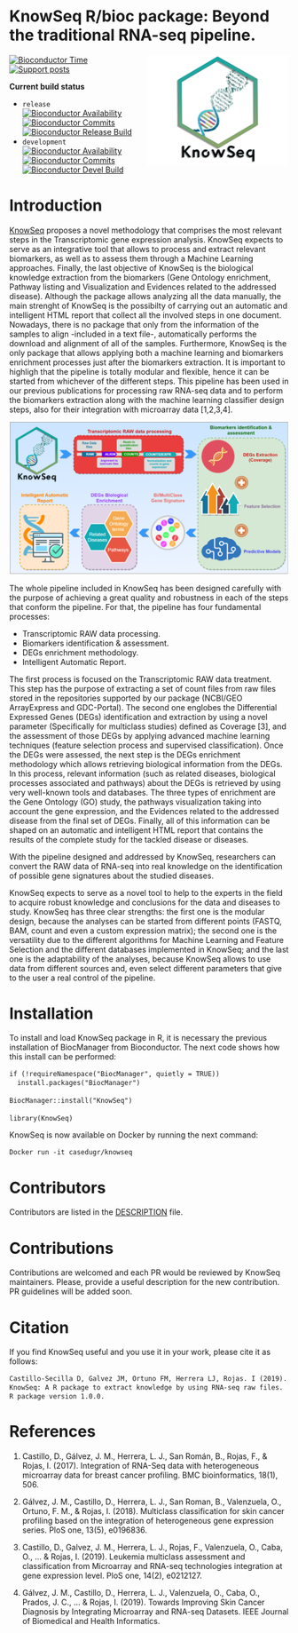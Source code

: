 # KnowSeq R/bioc package: Beyond the traditional RNA-seq pipeline.

<img align="right" src="logoKnow.png" height="200"/>

[![Bioconductor Time](https://bioconductor.org/shields/years-in-bioc/KnowSeq.svg)](https://bioconductor.org/packages/release/bioc/html/KnowSeq "How long has been KnowSeq in a release of Bioconductor")
[![Support posts](https://bioconductor.org/shields/posts/KnowSeq.svg)](https://support.bioconductor.org/t/KnowSeq/ "Support site activity on KnowSeq, last 6 months: tagged questions/avg. answers per question/avg. comments per question/accepted answers, or 0 if no tagged posts.")




**Current build status**
- `release` [![Bioconductor Availability](https://bioconductor.org/shields/availability/3.10/KnowSeq.svg)](https://bioconductor.org/packages/release/bioc/html/KnowSeq.html#archives "Whether KnowSeq release is available on all platforms") 
[![Bioconductor Commits](https://bioconductor.org/shields/lastcommit/release/bioc/KnowSeq.svg)](https://bioconductor.org/checkResults/devel/bioc-LATEST/KnowSeq "Time since last commit, possible values: today, < 1 week, < 1 month, < 3 months, since release, before release")
[![Bioconductor Release Build](https://bioconductor.org/shields/build/release/bioc/KnowSeq.svg)](https://bioconductor.org/checkResults/release/bioc-LATEST/KnowSeq/ "Bioconductor release build")
- `development` [![Bioconductor Availability](https://bioconductor.org/shields/availability/3.11/KnowSeq.svg)](https://bioconductor.org/packages/devel/bioc/html/KnowSeq.html#archives "Whether KnowSeq devel is available on all platforms") 
[![Bioconductor Commits](https://bioconductor.org/shields/lastcommit/devel/bioc/KnowSeq.svg)](https://bioconductor.org/checkResults/devel/bioc-LATEST/KnowSeq "Time since last commit, possible values: today, < 1 week, < 1 month, < 3 months, since release, before release")
[![Bioconductor Devel Build](https://bioconductor.org/shields/build/devel/bioc/KnowSeq.svg)](https://bioconductor.org/checkResults/devel/bioc-LATEST/KnowSeq/ "Bioconductor devel build")

# Introduction

[KnowSeq](https://bioconductor.org/packages/release/bioc/html/KnowSeq.html) proposes a novel methodology that comprises the most relevant steps in the Transcriptomic gene expression analysis. KnowSeq expects to serve as an integrative tool that allows to process and extract relevant biomarkers, as well as to assess them through a Machine Learning approaches. Finally, the last objective of KnowSeq is the biological knowledge extraction from the biomarkers (Gene Ontology enrichment, Pathway listing and Visualization and Evidences related to the addressed disease). Although the package allows analyzing all the data manually, the main strenght of KnowSeq is the possibilty of carrying out an automatic and intelligent HTML report that collect all the involved steps in one document. Nowadays, there is no package that only from the information of the samples to align -included in a text file-, automatically performs the download and alignment of all of the samples. Furthermore, KnowSeq is the only package that allows applying both a machine learning and biomarkers enrichment processes just after the biomarkers extraction. It is important to highligh that the pipeline is totally modular and flexible, hence it can be started from whichever of the different steps. This pipeline has been used in our previous publications for processing raw RNA-seq data and to perform the biomarkers extraction along with the machine learning classifier design steps, also for their integration with microarray data [1,2,3,4].

![](https://github.com/CasedUgr/KnowSeq/blob/master/vignettes/KnowSeqPipeline.png)

The whole pipeline included in KnowSeq has been designed carefully with the purpose of achieving a great quality and robustness in each of the steps that conform the pipeline. For that, the pipeline has four fundamental processes:

- Transcriptomic RAW data processing.
- Biomarkers identification & assessment.
- DEGs enrichment methodology.
- Intelligent Automatic Report.

The first process is focused on the Transcriptomic RAW data treatment. This step has the purpose of extracting a set of count files from raw files stored in the repositories supported by our package (NCBI/GEO ArrayExpress and GDC-Portal). The second one englobes the Differential Expressed Genes (DEGs) identification and extraction by using a novel parameter (Specifically for multiclass studies) defined as Coverage [3], and the assessment of those DEGs by applying advanced machine learning techniques (feature selection process and supervised classification). Once the DEGs were assessed, the next step is the DEGs enrichment methodology which allows retrieving biological information from the DEGs. In this process, relevant information (such as related diseases, biological processes associated and pathways) about the DEGs is retrieved by using very well-known tools and databases. The three types of enrichment are the Gene Ontology (GO) study, the pathways visualization taking into account the gene expression, and the Evidences related to the addressed disease from the final set of DEGs. Finally, all of this information can be shaped on an automatic and intelligent HTML report that contains the results of the complete study for the tackled disease or diseases.

With the pipeline designed and addressed by KnowSeq, researchers can convert the RAW data of RNA-seq into real knowledge on the identification of possible gene signatures about the studied diseases.

KnowSeq expects to serve as a novel tool to help to the experts in the field to acquire robust knowledge and conclusions for the data and diseases to study. KnowSeq has three clear strengths: the first one is the modular design, because the analyses can be started from different points (FASTQ, BAM, count and even a custom expression matrix); the second one is the versatility due to the different algorithms for Machine Learning and Feature Selection and the different databases implemented in KnowSeq; and the last one is the adaptability of the analyses, because KnowSeq allows to use data from different sources and, even select different parameters that give to the user a real control of the pipeline.

# Installation
To install and load KnowSeq package in R, it is necessary the previous installation of BiocManager from Bioconductor. The next code shows how this install can be performed:

```{r, eval=FALSE}
if (!requireNamespace("BiocManager", quietly = TRUE))
  install.packages("BiocManager")
  
BiocManager::install("KnowSeq")

library(KnowSeq)
```

KnowSeq is now available on Docker by running the next command:

```
Docker run -it casedugr/knowseq
```

# Contributors

Contributors are listed in the [DESCRIPTION](https://github.com/CasedUgr/KnowSeq/blob/master/DESCRIPTION) file.

# Contributions

Contributions are welcomed and each PR would be reviewed by KnowSeq maintainers. Please, provide a useful description for the new contribution. PR guidelines will be added soon.

# Citation

If you find KnowSeq useful and you use it in your work, please cite it as follows:

```
Castillo-Secilla D, Galvez JM, Ortuno FM, Herrera LJ, Rojas. I (2019). KnowSeq: A R package to extract knowledge by using RNA-seq raw files. R package version 1.0.0. 
```
# References

1. Castillo, D., Gálvez, J. M., Herrera, L. J., San Román, B., Rojas, F., & Rojas, I. (2017). Integration of RNA-Seq data with heterogeneous microarray data for breast cancer profiling. BMC bioinformatics, 18(1), 506.

2. Gálvez, J. M., Castillo, D., Herrera, L. J., San Roman, B., Valenzuela, O., Ortuno, F. M., & Rojas, I. (2018). Multiclass classification for skin cancer profiling based on the integration of heterogeneous gene expression series. PloS one, 13(5), e0196836.

3. Castillo, D., Galvez, J. M., Herrera, L. J., Rojas, F., Valenzuela, O., Caba, O., ... & Rojas, I. (2019). Leukemia multiclass assessment and classification from Microarray and RNA-seq technologies integration at gene expression level. PloS one, 14(2), e0212127.

4. Gálvez, J. M., Castillo, D., Herrera, L. J., Valenzuela, O., Caba, O., Prados, J. C., ... & Rojas, I. (2019). Towards Improving Skin Cancer Diagnosis by Integrating Microarray and RNA-seq Datasets. IEEE Journal of Biomedical and Health Informatics.
